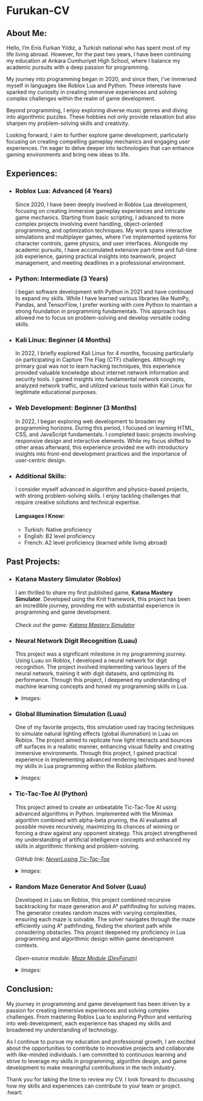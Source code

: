 <h1>Furukan-CV</h1>

<h2>About Me:</h2>
<p>
  Hello, I’m Enis Furkan Yıldız, a Turkish national who has spent most of my life living abroad. However, for the past two years, I have been continuing my education at Ankara Cumhuriyet High School, where I balance my academic pursuits with a deep passion for programming.
</p>
<p>
  My journey into programming began in 2020, and since then, I’ve immersed myself in languages like Roblox Lua and Python. These interests have sparked my curiosity in creating immersive experiences and solving complex challenges within the realm of game development.
</p>
<p>
  Beyond programming, I enjoy exploring diverse music genres and diving into algorithmic puzzles. These hobbies not only provide relaxation but also sharpen my problem-solving skills and creativity.
</p>
<p>
  Looking forward, I aim to further explore game development, particularly focusing on creating compelling gameplay mechanics and engaging user experiences. I’m eager to delve deeper into technologies that can enhance gaming environments and bring new ideas to life.
</p>

<h2>Experiences:</h2>
<ul>
  <li>
    <h3>Roblox Lua: Advanced (4 Years)</h3>
    <p>
      Since 2020, I have been deeply involved in Roblox Lua development, focusing on creating immersive gameplay experiences and intricate game mechanics. Starting from basic scripting, I advanced to more complex projects involving event handling, object-oriented programming, and optimization techniques. My work spans interactive simulations and multiplayer games, where I've implemented systems for character controls, game physics, and user interfaces. Alongside my academic pursuits, I have accumulated extensive part-time and full-time job experience, gaining practical insights into teamwork, project management, and meeting deadlines in a professional environment.
    </p>
  </li>
  <li>
    <h3>Python: Intermediate (3 Years)</h3>
    <p>
      I began software development with Python in 2021 and have continued to expand my skills. While I have learned various libraries like NumPy, Pandas, and TensorFlow, I prefer working with core Python to maintain a strong foundation in programming fundamentals. This approach has allowed me to focus on problem-solving and develop versatile coding skills.
    </p>
  </li>
  <li>
    <h3>Kali Linux: Beginner (4 Months)</h3>
    <p>
      In 2022, I briefly explored Kali Linux for 4 months, focusing particularly on participating in Capture The Flag (CTF) challenges. Although my primary goal was not to learn hacking techniques, this experience provided valuable knowledge about internet network information and security tools. I gained insights into fundamental network concepts, analyzed network traffic, and utilized various tools within Kali Linux for legitimate educational purposes.
    </p>
  </li>
  <li>
    <h3>Web Development: Beginner (3 Months)</h3>
    <p>
      In 2022, I began exploring web development to broaden my programming horizons. During this period, I focused on learning HTML, CSS, and JavaScript fundamentals. I completed basic projects involving responsive design and interactive elements. While my focus shifted to other areas afterward, this experience provided me with introductory insights into front-end development practices and the importance of user-centric design.
    </p>
  </li>
  <li>
    <h3>Additional Skills:</h3>
    <p>
      I consider myself advanced in algorithm and physics-based projects, with strong problem-solving skills. I enjoy tackling challenges that require creative solutions and technical expertise.
    </p>
    <h4>Languages I Know:</h4>
    <ul>
      <li>Turkish: Native proficiency</li>
      <li>English: B2 level proficiency</li>
      <li>French: A2 level proficiency (learned while living abroad)</li>
    </ul>
  </li>
</ul>

<h2>Past Projects:</h2>
<ul>
  <li>
    <h3>Katana Mastery Simulator (Roblox)</h3>
    <p>
      I am thrilled to share my first published game, <strong>Katana Mastery Simulator</strong>. Developed using the Knit framework, this project has been an incredible journey, providing me with substantial experience in programming and game development.
      <br><br>
      <i>Check out the game: <a href="https://www.roblox.com/games/7261416217/Katana-Mastery-Simulator" target="_blank">Katana Mastery Simulator</a></i>
    </p>
  </li>
  <li>
    <h3>Neural Network Digit Recognition (Luau)</h3>
    <p>
      This project was a significant milestone in my programming journey. Using Luau on Roblox, I developed a neural network for digit recognition. The project involved implementing various layers of the neural network, training it with digit datasets, and optimizing its performance. Through this project, I deepened my understanding of machine learning concepts and honed my programming skills in Lua.
    </p>
    <details>
      <summary><i>Images: </i></summary>
    </details>
  </li>
  <li>
    <h3>Global Illumination Simulation (Luau)</h3>
    <p>
      One of my favorite projects, this simulation used ray tracing techniques to simulate natural lighting effects (global illumination) in Luau on Roblox. The project aimed to replicate how light interacts and bounces off surfaces in a realistic manner, enhancing visual fidelity and creating immersive environments. Through this project, I gained practical experience in implementing advanced rendering techniques and honed my skills in Lua programming within the Roblox platform.
    </p>
    <details>
      <summary><i>Images: </i></summary>
    </details>
  </li>
  <li>
    <h3>Tic-Tac-Toe AI (Python)</h3>
    <p>
      This project aimed to create an unbeatable Tic-Tac-Toe AI using advanced algorithms in Python. Implemented with the Minimax algorithm combined with alpha-beta pruning, the AI evaluates all possible moves recursively, maximizing its chances of winning or forcing a draw against any opponent strategy. This project strengthened my understanding of artificial intelligence concepts and enhanced my skills in algorithmic thinking and problem-solving.
      <br><br>
      <i>GitHub link: <a href="https://github.com/Furukan/NeverLosingTic-Tac-Toe">NeverLosing Tic-Tac-Toe</a></i>
    </p>
    <details>
      <summary><i>Images: </i></summary>
      <a href="https://github.com/Furukan/Furukan/assets/93734219/67a5811b-d2bf-4a3e-8507-d31d3f54d723">Image 1</a>
    </details>
  </li>
  <li>
    <h3>Random Maze Generator And Solver (Luau)</h3>
    <p>
      Developed in Luau on Roblox, this project combined recursive backtracking for maze generation and A* pathfinding for solving mazes. The generator creates random mazes with varying complexities, ensuring each maze is solvable. The solver navigates through the maze efficiently using A* pathfinding, finding the shortest path while considering obstacles. This project deepened my proficiency in Lua programming and algorithmic design within game development contexts.
      <br><br>
      <i>Open-source module: <a href="https://devforum.roblox.com/t/mazemodule-create-mazes-and-find-your-way/3014919">Maze Module (DevForum)</a></i>
    </p>
    <details>
      <summary><i>Images: </i></summary>
      <a href="https://github.com/Furukan/Furukan/assets/93734219/5d180d72-cf24-43cf-8239-e61549b82ef6">Image 1</a>
      <br>
      <a href="https://github.com/Furukan/Furukan/assets/93734219/01928613-64fc-4dd8-a80f-232bc6cca964">Image 2</a>
    </details>
  </li>
</ul>

<h2>Conclusion:</h2>
<p>
  My journey in programming and game development has been driven by a passion for creating immersive experiences and solving complex challenges. From mastering Roblox Lua to exploring Python and venturing into web development, each experience has shaped my skills and broadened my understanding of technology.
</p>
<p>
  As I continue to pursue my education and professional growth, I am excited about the opportunities to contribute to innovative projects and collaborate with like-minded individuals. I am committed to continuous learning and strive to leverage my skills in programming, algorithm design, and game development to make meaningful contributions in the tech industry.
</p>
<p>
  Thank you for taking the time to review my CV. I look forward to discussing how my skills and experiences can contribute to your team or project. :heart:
</p>
